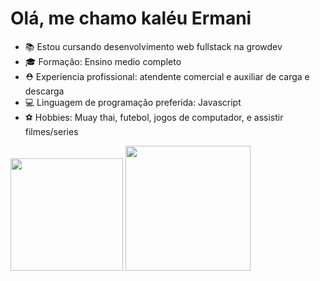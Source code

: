 # Olá, me chamo kaléu Ermani 
<ul>
  <li> 📚 Estou cursando desenvolvimento web fullstack na growdev </li>
  <li> 🎓 Formação: Ensino medio completo </li>
  <li> ⛑ Experiencia profissional: atendente comercial e auxiliar de carga e descarga </li>
  <li> 💻 Linguagem de programação preferida: Javascript </li>
  <li> ⚽ Hobbies: Muay thai, futebol, jogos de computador, e assistir filmes/series </li>
</ul>


<img height="180em" src="https://github-readme-stats.vercel.app/api?username=KaleuErmani&show_icons=true&theme=tokyonight"/>
<img height="200em" src="https://github-readme-stats.vercel.app/api/top-langs/?username=KaleuErmani&hide_&layout=compact"/>
